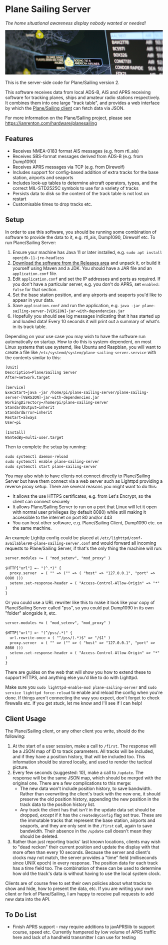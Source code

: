 # Plane Sailing Server

*The home situational awareness display nobody wanted or needed!*

![Plane Sailing Banner](./banner.png)

This is the server-side code for Plane/Sailing version 2.

This software receives data from local ADS-B, AIS and APRS receiving software for tracking planes, ships and amateur radio stations respectively. It combines them into one large "track table", and provides a web interface by which the [Plane/Sailing client](https://github.com/ianrenton/planesailing) can fetch data via JSON.

For more information on the Plane/Sailing project, please see https://ianrenton.com/hardware/planesailing

## Features

* Receives NMEA-0183 format AIS messages (e.g. from rtl_ais)
* Receives SBS-format messages derived from ADS-B (e.g. from Dump1090)
* Receives APRS messages via TCP (e.g. from Direwolf)
* Includes support for config-based addition of extra tracks for the base station, airports and seaports
* Includes look-up tables to determine aircraft operators, types, and the correct MIL-STD2525C symbols to use for a variety of tracks
* Persists data to disk so the content of the track table is not lost on restart
* Customisable times to drop tracks etc.

## Setup

In order to use this software, you should be running some combination of software to provide the data to it, e.g. rtl_ais, Dump1090, Direwolf etc. To run Plane/Sailing Server:

1. Ensure your machine has Java 11 or later installed, e.g. `sudo apt install openjdk-11-jre-headless`
2. [Download the software from the Releases area](https://github.com/ianrenton/planesailing-server/releases/) and unpack it, or build it yourself using Maven and a JDK. You should have a JAR file and an `application.conf` file.
3. Edit `application.conf` and set the IP addresses and ports as required. If you don't have a particular server, e.g. you don't do APRS, set `enabled: false` for that section.
4. Set the base station position, and any airports and seaports you'd like to appear in your data.
5. Save `application.conf` and run the application, e.g. `java -jar plane-sailing-server-[VERSION]-jar-with-dependencies.jar`
6. Hopefully you should see log messages indicating that it has started up and loaded data! Every 10 seconds it will print out a summary of what's in its track table.

Depending on your use case you may wish to have the software run automatically on startup. How to do this is system-dependent, on most Linux systems that use systemd, like Ubuntu and Raspbian, you will want to create a file like `/etc/systemd/system/plane-sailing-server.service` with the contents similar to this:

```
[Unit]
Description=Plane/Sailing Server
After=network.target

[Service]
ExecStart=java -jar /home/pi/plane-sailing-server/plane-sailing-server-[VERSION]-jar-with-dependencies.jar
WorkingDirectory=/home/pi/plane-sailing-server
StandardOutput=inherit
StandardError=inherit
Restart=always
User=pi

[Install]
WantedBy=multi-user.target
```

Then to complete the setup by running:

```
sudo systemctl daemon-reload
sudo systemctl enable plane-sailing-server
sudo systemctl start plane-sailing-server
```

You may also wish to have clients not connect directly to Plane/Sailing Server but have them connect via a web server such as Lighttpd providing a reverse proxy setup. There are several reasons you might want to do this:

* It allows the use HTTPS certificates, e.g. from Let's Encrypt, so the client can connect securely
* It allows Plane/Sailing Server to run on a port that Linux will let it open with normal user privileges (by default 8080) while still making it accessible to the internet on port 80 and/or 443
* You can host other software, e.g. Plane/Sailing Client, Dump1090 etc. on the same machine.

An example Lighttp config could be placed at `/etc/lighttpd/conf-available/90-plane-sailing-server.conf` and would forward all incoming requests to Plane/Sailing Server, if that's the only thing the machine will run:

```
server.modules += ( "mod_setenv", "mod_proxy" )

$HTTP["url"] =~ "(^.*)" {
  proxy.server  = ( "" => ("" => ( "host" => "127.0.0.1", "port" => 8080 )))
  setenv.set-response-header = ( "Access-Control-Allow-Origin" => "*" )
}
```

Or you could use a URL rewriter like this to make it look like your copy of Plane/Sailing Server called "pss", so you could put Dump1090 in its own "folder" alongside it, etc.

```
server.modules += ( "mod_setenv", "mod_proxy" )

$HTTP["url"] =~ "(^/pss/.*)" {
  url.rewrite-once = ( "^/pss/(.*)$" => "/$1" )
  proxy.server  = ( "" => ("" => ( "host" => "127.0.0.1", "port" => 8080 )))
  setenv.set-response-header = ( "Access-Control-Allow-Origin" => "*" )
}
```

There are guides on the web that will show you how to extend these to support HTTPS, and anything else you'd like to do with Lighttpd.

Make sure you `sudo lighttpd-enable-mod plane-sailing-server` and `sudo service lighttpd force-reload` to enable and reload the config when you're done. If things aren't connecting the way you expect, don't forget to check firewalls etc. If you get stuck, let me know and I'll see if I can help!

## Client Usage

The Plane/Sailing client, or any other client you write, should do the following:

1. At the start of a user session, make a call to `/first`. The response will be a JSON map of ID to track parameters. All tracks will be included, and if they have a position history, that will be included too. This information should be stored locally, and used to render the tactical picture.
2. Every few seconds (suggested: 10), make a call to `/update`. The response will be the same JSON map, which should be merged with the original one. There are a few complications to this merge:
    * The new data won't include position history, to save bandwidth. Rather than overwriting the client's track with the new one, it should preserve the old position history, appending the new position in the track data to the position history list.
    * Any track the client has that *isn't* in the update data set should be dropped, *except* if it has the `createdByConfig` flag set true. These are the immutable tracks that represent the base station, airports and seaports, and they are only sent in the `/first` call, again to save bandwidth. Their absence in the `/update` call doesn't mean they should be deleted.
3. Rather than just reporting tracks' last known locations, clients may wish to "dead reckon" their current position and update the display with that more often than every 10 seconds. Because the server and client's clocks may not match, the server provides a "time" field (milliseconds since UNIX epoch) in every response. The position data for each track has a time field too. The combination of these can be used to determine how old the track's data is without having to use the local system clock.

Clients are of course free to set their own policies about what tracks to show and hide, how to present the data, etc. If you are writing your own client or fork of Plane/Sailing, I am happy to receive pull requests to add new data into the API.

## To Do List

* Finish APRS support - may require additions to javAPRSlib to support course, speed etc. Currently hampered by low volume of APRS traffic here and lack of a handheld transmitter I can use for testing
